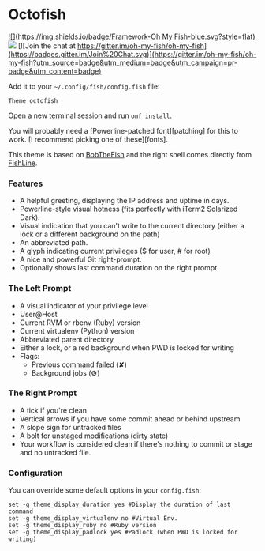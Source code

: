 # Octofish
[![](https://img.shields.io/badge/Framework-Oh My Fish-blue.svg?style=flat)](https://github.com/oh-my-fish/oh-my-fish) ![](https://img.shields.io/cocoapods/l/AFNetworking.svg) [![Join the chat at https://gitter.im/oh-my-fish/oh-my-fish](https://badges.gitter.im/Join%20Chat.svg)](https://gitter.im/oh-my-fish/oh-my-fish?utm_source=badge&utm_medium=badge&utm_campaign=pr-badge&utm_content=badge)

Add it to your `~/.config/fish/config.fish` file:

    Theme octofish

Open a new terminal session and run `omf install`.

You will probably need a [Powerline-patched font][patching] for this to work.
[I recommend picking one of these][fonts].

This theme is based on [BobTheFish](https://github.com/oh-my-fish/theme-bobthefish) and the right shell comes directly from [FishLine](https://github.com/0rax/fishline).

### Features

 * A helpful greeting, displaying the IP address and uptime in days.
 * Powerline-style visual hotness (fits perfectly with iTerm2 Solarized Dark).
 * Visual indication that you can't write to the current directory (either a lock or a different background on the path)
 * An abbreviated path.
 * A glyph indicating current privileges ($ for user, *#* for root)
 * A nice and powerful Git right-prompt.
 * Optionally shows last command duration on the right prompt.


### The Left Prompt

 * A visual indicator of your privilege level
 * User@Host
 * Current RVM or rbenv (Ruby) version
 * Current virtualenv (Python) version
 * Abbreviated parent directory
 * Either a lock, or a red background when PWD is locked for writing
 * Flags:
     * Previous command failed (✘)
     * Background jobs (⚙)

### The Right Prompt

 * A tick if you're clean
 * Vertical arrows if you have some commit ahead or behind upstream
 * A slope sign for untracked files
 * A bolt for unstaged modifications (dirty state)
 * Your workflow is considered clean if there's nothing to commit or stage and no untracked file.

### Configuration

You can override some default options in your `config.fish`:

    set -g theme_display_duration yes #Display the duration of last command
    set -g theme_display_virtualenv no #Virtual Env.
    set -g theme_display_ruby no #Ruby version
    set -g theme_display_padlock yes #Padlock (when PWD is locked for writing)
